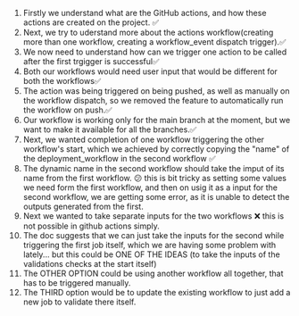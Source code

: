 1. Firstly we understand what are the GitHub actions, and how these actions are created on the project. ✅
2. Next, we try to uderstand more about the actions workflow(creating more than one workflow, creating a workflow_event dispatch trigger).✅
3. We now need to understand how can we trigger one action to be called after the first trgigger is successful✅
4. Both our workflows would need user input that would be different for both the workflows✅
5. The action was being triggered on being pushed, as well as manually on the workflow dispatch, so we removed the feature to automatically run the workflow on push.✅
6. Our workflow is working only for the main branch at the moment, but we want to make it available for all the branches.✅
7. Next, we wanted completion of one workflow triggering the other workflow's start, which we achieved by correctly copying the "name" of the deployment_workflow in the second workflow ✅
8. The dynamic name in the second workflow should take the imput of its name from the first workflow. 😕 
this is bit tricky as setting some values we need form the first workflow, and then on usig it as a input for the second workflow, we are getting some error, as it is unable to detect the outputs generated from the first.
9. Next we wanted to take separate inputs for the two workflows ❌ this is not possible in github actions simply.
10. The doc suggests that we can just take the inputs for the second while triggering the first job itself, which we are having some problem with lately... but this could be ONE OF THE IDEAS (to take the inputs of the validations checks at the start itself)
11. The OTHER OPTION could be using another workflow all together, that has to be triggered manually. 
12. The THIRD option would be to update the existing workflow to just add a new job to validate there itself. 


